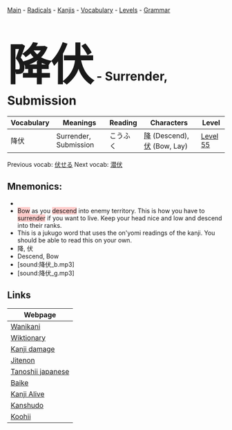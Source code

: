 <style> bigfont {font-size: 100px}</style>
[Main](../README.md) -
[Radicals](../radicals.md) -
[Kanjis](../kanjis.md) -
[Vocabulary](../vocabulary.md) -
[Levels](../levels.md) -
[Grammar](../grammar.md)
# <bigfont> 降伏</bigfont> - Surrender, Submission 

| Vocabulary | Meanings | Reading | Characters | Level |
| --- | --- | --- | --- | --- |
| 降伏 | Surrender, Submission | こうふく |  [降](../kanjis/降.md) (Descend), [伏](../kanjis/伏.md) (Bow, Lay) | [Level 55](../levels/wk_level55.md) |

Previous vocab: [伏せる](伏せる.md) Next vocab: [潜伏](潜伏.md) 

## Mnemonics:

* 
* <span style="background-color:#ffcccb"> Bow</span> as you <span style="background-color:#ffcccb"> descend</span> into enemy territory. This is how you have to <span style="background-color:#ffcccb"> surrender</span> if you want to live. Keep your head nice and low and descend into their ranks.
* This is a jukugo word that uses the on'yomi readings of the kanji. You should be able to read this on your own.
* 降, 伏
* Descend, Bow
* [sound:降伏_b.mp3]
* [sound:降伏_g.mp3]


## Links 

| Webpage |
| --- |
| [Wanikani          ](https://www.wanikani.com/kanji/降伏) |
| [Wiktionary        ](https://en.wiktionary.org/wiki/降伏) |
| [Kanji damage      ](http://www.kanjidamage.com/kanji/search?utf8=✓&q=降伏) |
| [Jitenon           ](https://jitenon.com/kanji/降伏) |
| [Tanoshii japanese ](https://www.tanoshiijapanese.com/dictionary/kanji.cfm?k=降伏) |
| [Baike             ](https://baike.baidu.com/item/降伏) |
| [Kanji Alive       ](https://app.kanjialive.com/降伏) |
| [Kanshudo          ](https://www.kanshudo.com/searchmn?q=降伏) |
| [Koohii            ](https://kanji.koohii.com/study/kanji/降伏) |
